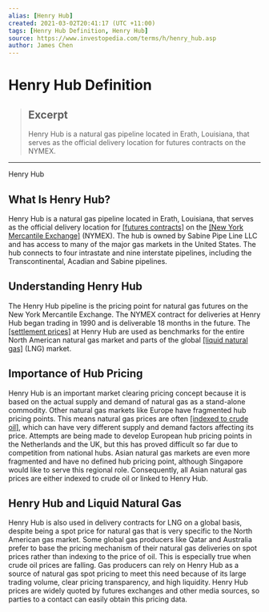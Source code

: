 ```yaml
---
alias: [Henry Hub]
created: 2021-03-02T20:41:17 (UTC +11:00)
tags: [Henry Hub Definition, Henry Hub]
source: https://www.investopedia.com/terms/h/henry_hub.asp
author: James Chen
---
```


# Henry Hub Definition

> ## Excerpt
> Henry Hub is a natural gas pipeline located in Erath, Louisiana, that serves as the official delivery location for futures contracts on the NYMEX.

---

Henry Hub
## What Is Henry Hub?

Henry Hub is a natural gas pipeline located in Erath, Louisiana, that serves as the official delivery location for [[futures contracts]](https://www.investopedia.com/terms/f/futurescontract.asp) on the [[New York Mercantile Exchange]](https://www.investopedia.com/terms/n/nymex.asp) (NYMEX). The hub is owned by Sabine Pipe Line LLC and has access to many of the major gas markets in the United States. The hub connects to four intrastate and nine interstate pipelines, including the Transcontinental, Acadian and Sabine pipelines.

## Understanding Henry Hub

The Henry Hub pipeline is the pricing point for natural gas futures on the New York Mercantile Exchange. The NYMEX contract for deliveries at Henry Hub began trading in 1990 and is deliverable 18 months in the future. The [[settlement prices]](https://www.investopedia.com/terms/s/settlementprice.asp) at Henry Hub are used as benchmarks for the entire North American natural gas market and parts of the global [[liquid natural gas]](https://www.investopedia.com/terms/n/natural-gas-liquids.asp) (LNG) market.

## Importance of Hub Pricing

Henry Hub is an important market clearing pricing concept because it is based on the actual supply and demand of natural gas as a stand-alone commodity. Other natural gas markets like Europe have fragmented hub pricing points. This means natural gas prices are often [[indexed to crude oil]](https://www.investopedia.com/articles/active-trading/032515/do-oil-and-natural-gas-prices-rise-and-fall-together.asp), which can have very different supply and demand factors affecting its price. Attempts are being made to develop European hub pricing points in the Netherlands and the UK, but this has proved difficult so far due to competition from national hubs. Asian natural gas markets are even more fragmented and have no defined hub pricing point, although Singapore would like to serve this regional role. Consequently, all Asian natural gas prices are either indexed to crude oil or linked to Henry Hub.

## Henry Hub and Liquid Natural Gas

Henry Hub is also used in delivery contracts for LNG on a global basis, despite being a spot price for natural gas that is very specific to the North American gas market. Some global gas producers like Qatar and Australia prefer to base the pricing mechanism of their natural gas deliveries on spot prices rather than indexing to the price of oil. This is especially true when crude oil prices are falling. Gas producers can rely on Henry Hub as a source of natural gas spot pricing to meet this need because of its large trading volume, clear pricing transparency, and high liquidity. Henry Hub prices are widely quoted by futures exchanges and other media sources, so parties to a contact can easily obtain this pricing data.
